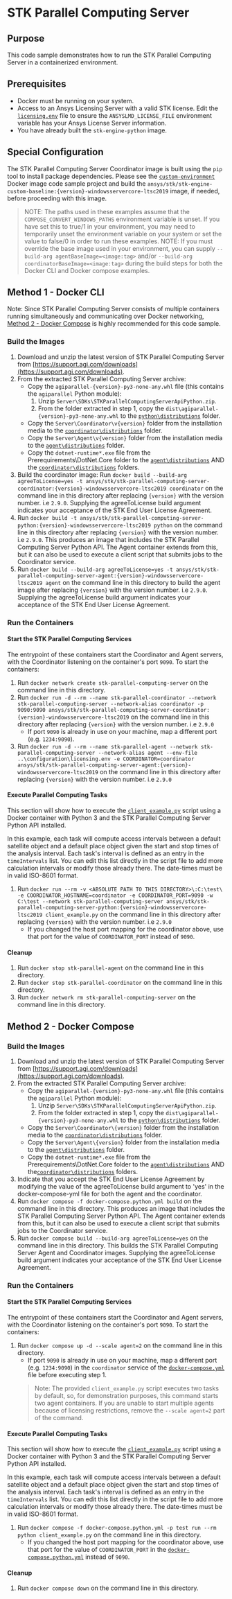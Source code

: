 # STK Parallel Computing Server

## Purpose

This code sample demonstrates how to run the STK Parallel Computing Server in a containerized environment.

## Prerequisites

* Docker must be running on your system.
* Access to an Ansys Licensing Server with a valid STK license. Edit the [`licensing.env`](../configuration/licensing.env) file to ensure the `ANSYSLMD_LICENSE_FILE` environment variable has your Ansys License Server information.
* You have already built the `stk-engine-python` image.

## Special Configuration

The STK Parallel Computing Server Coordinator image is built using the `pip` tool to install package dependencies. Please see the [`custom-environment`](../custom-environment/README.md) Docker image code sample project and build the `ansys/stk/stk-engine-custom-baseline:{version}-windowsservercore-ltsc2019` image, if needed, before proceeding with this image.

> NOTE: The paths used in these examples assume that the `COMPOSE_CONVERT_WINDOWS_PATHS` environment variable is unset. If you have set this to true/1 in your environment, you may need to temporarily unset the environment variable on your system or set the value to false/0 in order to run these examples.
> NOTE: If you must override the base image used in your environment, you can supply `--build-arg agentBaseImage=<image:tag>` and/or `--build-arg coordinatorBaseImage=<image:tag>` during the build steps for both the Docker CLI and Docker compose examples.

## Method 1 - Docker CLI

Note: Since STK Parallel Computing Server consists of multiple containers running simultaneously and communicating over Docker networking, [Method 2 - Docker Compose](#method-2---docker-compose) is highly recommended for this code sample.

### Build the Images

1. Download and unzip the latest version of STK Parallel Computing Server from [https://support.agi.com/downloads](https://support.agi.com/downloads).
2. From the extracted STK Parallel Computing Server archive:
    * Copy the `agiparallel-{version}-py3-none-any.whl` file (this contains the `agiparallel` Python module):
        1. Unzip `Server\SDKs\STKParallelComputingServerApiPython.zip`.
        2. From the folder extracted in step 1, copy the `dist\agiparallel-{version}-py3-none-any.whl` to the [`python\distributions`](./python/distributions) folder.
    * Copy the `Server\Coordinator\v{version}` folder from the installation media to the [`coordinator\distributions`](./coordinator/distributions/) folder.
    * Copy the `Server\Agent\v{version}` folder from the installation media to the [`agent\distributions`](./agent/distributions/) folder.
    * Copy the `dotnet-runtime*.exe` file from the Prerequirements\DotNet.Core folder to the [`agent\distributions`](./agent/distributions/) AND the [`coordinator\distributions`](./coordinator/distributions/) folders.
3. Build the coordinator image:
    Run `docker build --build-arg agreeToLicense=yes -t ansys/stk/stk-parallel-computing-server-coordinator:{version}-windowsservercore-ltsc2019 coordinator` on the command line in this directory after replacing `{version}` with the version number. i.e `2.9.0`. Supplying the agreeToLicense build argument indicates your acceptance of the STK End User License Agreement.
4. Run `docker build -t ansys/stk/stk-parallel-computing-server-python:{version}-windowsservercore-ltsc2019 python` on the command line in this directory after replacing `{version}` with the version number. i.e `2.9.0`. This produces an image that includes the STK Parallel Computing Server Python API. The Agent container extends from this, but it can also be used to execute a client script that submits jobs to the Coordinator service.
5. Run `docker build --build-arg agreeToLicense=yes -t ansys/stk/stk-parallel-computing-server-agent:{version}-windowsservercore-ltsc2019 agent` on the command line in this directory to build the agent image after replacing `{version}` with the version number. i.e `2.9.0`. Supplying the agreeToLicense build argument indicates your acceptance of the STK End User License Agreement.

### Run the Containers

#### Start the STK Parallel Computing Services

The entrypoint of these containers start the Coordinator and Agent servers, with the Coordinator listening on the container's port `9090`. To start the containers:

1. Run `docker network create stk-parallel-computing-server` on the command line in this directory.
2. Run `docker run -d --rm --name stk-parallel-coordinator --network stk-parallel-computing-server --network-alias coordinator -p 9090:9090 ansys/stk/stk-parallel-computing-server-coordinator:{version}-windowsservercore-ltsc2019` on the command line in this directory after replacing `{version}` with the version number. i.e `2.9.0`
    * If port `9090` is already in use on your machine, map a different port (e.g. `1234:9090`).
3. Run `docker run -d --rm --name stk-parallel-agent --network stk-parallel-computing-server --network-alias agent --env-file ..\configuration\licensing.env -e COORDINATOR=coordinator ansys/stk/stk-parallel-computing-server-agent:{version}-windowsservercore-ltsc2019` on the command line in this directory after replacing `{version}` with the version number. i.e `2.9.0`

#### Execute Parallel Computing Tasks

This section will show how to execute the [`client_example.py`](./client_example.py) script using a Docker container with Python 3 and the STK Parallel Computing Server Python API installed.

In this example, each task will compute access intervals between a default satellite object and a default place object given the start and stop times of the analysis interval. Each task's interval is defined as an entry in the `timeIntervals` list. You can edit this list directly in the script file to add more calculation intervals or modify those already there. The date-times must be in valid ISO-8601 format.

1. Run `docker run --rm -v <ABSOLUTE PATH TO THIS DIRECTORY>\:C:\test\ -e COORDINATOR_HOSTNAME=coordinator -e COORDINATOR_PORT=9090 -w C:\test --network stk-parallel-computing-server ansys/stk/stk-parallel-computing-server-python:{version}-windowsservercore-ltsc2019 client_example.py` on the command line in this directory after replacing `{version}` with the version number. i.e `2.9.0`
    * If you changed the host port mapping for the coordinator above, use that port for the value of `COORDINATOR_PORT` instead of `9090`.

#### Cleanup

1. Run `docker stop stk-parallel-agent` on the command line in this directory.
2. Run `docker stop stk-parallel-coordinator` on the command line in this directory.
3. Run `docker network rm stk-parallel-computing-server` on the command line in this directory.

## Method 2 - Docker Compose

### Build the Images

1. Download and unzip the latest version of STK Parallel Computing Server from [https://support.agi.com/downloads](https://support.agi.com/downloads).
2. From the extracted STK Parallel Computing Server archive:
    * Copy the `agiparallel-{version}-py3-none-any.whl` file (this contains the `agiparallel` Python module):
        1. Unzip `Server\SDKs\STKParallelComputingServerApiPython.zip`.
        2. From the folder extracted in step 1, copy the `dist\agiparallel-{version}-py3-none-any.whl` to the [`python\distributions`](./python/distributions) folder.
    * Copy the `Server\Coordinator\{version}` folder from the installation media to the [`coordinator\distributions`](./coordinator/distributions) folder.
    * Copy the `Server\Agent\{version}` folder from the installation media to the [`agent\distributions`](./agent/distributions/) folder.
    * Copy the `dotnet-runtime*.exe` file from the Prerequirements\DotNet.Core folder to the [`agent\distributions`](./agent/distributions/) AND the[`coordinator\distributions`](./coordinator/distributions/) folders.
3. Indicate that you accept the STK End User License Agreement by modifying the value of the agreeToLicense build argument to 'yes' in the docker-compose-yml file for both the agent and the coordinator.
4. Run `docker compose -f docker-compose.python.yml build` on the command line in this directory. This produces an image that includes the STK Parallel Computing Server Python API. The Agent container extends from this, but it can also be used to execute a client script that submits jobs to the Coordinator service.
5. Run `docker compose build --build-arg agreeToLicense=yes` on the command line in this directory. This builds the STK Parallel Computing Server Agent and Coordinator images. Supplying the agreeToLicense build argument indicates your acceptance of the STK End User License Agreement.

### Run the Containers

#### Start the STK Parallel Computing Services

The entrypoint of these containers start the Coordinator and Agent servers, with the Coordinator listening on the container's port `9090`. To start the containers:

1. Run `docker compose up -d --scale agent=2` on the command line in this directory.
    * If port `9090` is already in use on your machine, map a different port (e.g. `1234:9090`) in the `coordinator` service of the [`docker-compose.yml`](./docker-compose.yml) file before executing step 1.
    > Note: The provided `client_example.py` script executes two tasks by default, so, for demonstration purposes, this command starts two agent containers. If you are unable to start multiple agents because of licensing restrictions, remove the `--scale agent=2` part of the command.

#### Execute Parallel Computing Tasks

This section will show how to execute the [`client_example.py`](./client_example.py) script using a Docker container with Python 3 and the STK Parallel Computing Server Python API installed.

In this example, each task will compute access intervals between a default satellite object and a default place object given the start and stop times of the analysis interval. Each task's interval is defined as an entry in the `timeIntervals` list. You can edit this list directly in the script file to add more calculation intervals or modify those already there. The date-times must be in valid ISO-8601 format.

1. Run `docker compose -f docker-compose.python.yml -p test run --rm python client_example.py` on the command line in this directory.
    * If you changed the host port mapping for the coordinator above, use that port for the value of `COORDINATOR_PORT` in the [`docker-compose.python.yml`](./docker-compose.python.yml) instead of `9090`.

#### Cleanup

1. Run `docker compose down` on the command line in this directory.
